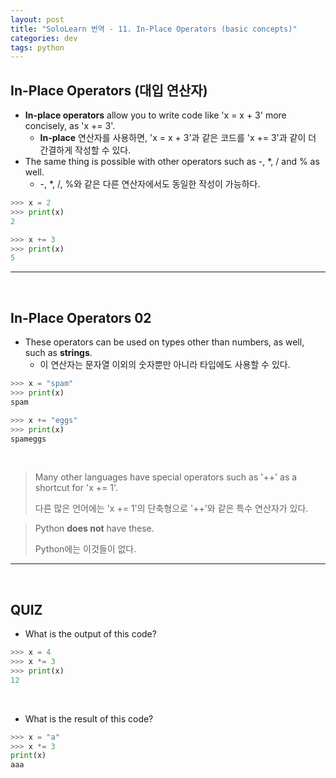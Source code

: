 ```yaml
---
layout: post
title: "SoloLearn 번역 - 11. In-Place Operators (basic concepts)"
categories: dev
tags: python
---
```


## In-Place Operators (대입 연산자)

- **In-place operators** allow you to write code like 'x = x + 3' more concisely, as 'x += 3'.
  - **In-place** 연산자를 사용하면, 'x = x + 3'과 같은 코드를 'x += 3'과 같이 더 간결하게 작성할 수 있다.
- The same thing is possible with other operators such as -, *, / and % as well.
  - \-, *, /, %와 같은 다른 연산자에서도 동일한 작성이 가능하다.

```python
>>> x = 2
>>> print(x)
2

>>> x += 3
>>> print(x)
5
```

------

<br>

## In-Place Operators 02

- These operators can be used on types other than numbers, as well, such as **strings**.
  - 이 연산자는 문자열 이외의 숫자뿐만 아니라 타입에도 사용할 수 있다.

```python
>>> x = "spam"
>>> print(x)
spam

>>> x += "eggs"
>>> print(x)
spameggs
```

<br>

> Many other languages have special operators such as '++' as a shortcut for 'x += 1'.
>
> 다른 많은 언어에는 'x += 1'의 단축형으로 '++'와 같은 특수 연산자가 있다.

> Python **does not** have these.
>
> Python에는 이것들이 없다.

------

<br>

## QUIZ

- What is the output of this code?

```python
>>> x = 4
>>> x *= 3
>>> print(x)
12
```

<br>

- What is the result of this code?

```python
>>> x = "a"
>>> x *= 3
print(x)
aaa
```

<br>
